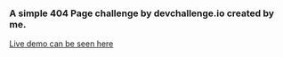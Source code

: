 ### A simple 404 Page challenge by devchallenge.io created by me.

[Live demo can be seen here](https://404-page-devchallenge-by-awais.netlify.app/)

